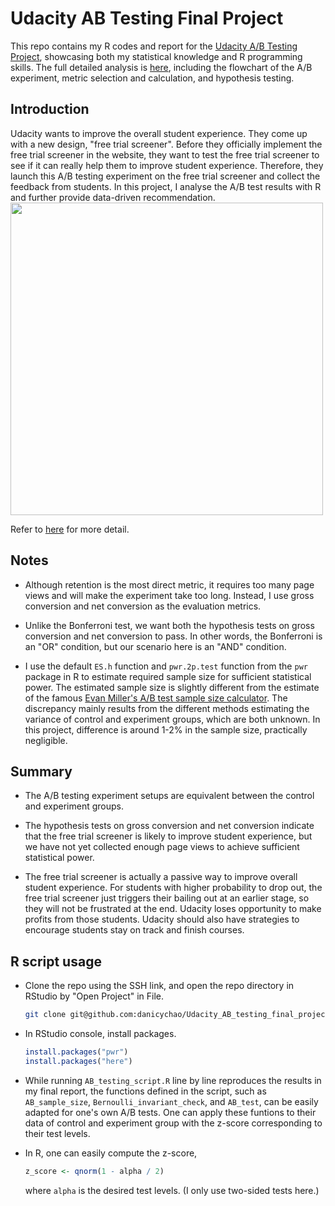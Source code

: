 # Udacity AB Testing Final Project

This repo contains my R codes and report for the [Udacity A/B Testing Project](https://www.udacity.com/course/ab-testing--ud257), showcasing both my statistical knowledge and R programming skills. 
The full detailed analysis is [here](https://github.com/danicychao/Udacity_AB_testing_final_project/blob/main/AB_Testing_Final_Report.pdf), including the flowchart of the A/B experiment, metric selection and calculation, and hypothesis testing.

## Introduction

Udacity wants to improve the overall student experience. They come up with a new design, "free trial screener". Before they officially implement the free trial screener in the website, 
they want to test the free trial screener to see if it can really help them to improve student experience. Therefore, they launch this A/B testing experiment on the free trial screener
and collect the feedback from students. In this project, I analyse the A/B test results with R and further provide data-driven recommendation. <img src=".attachments/RStudio_File.png" style="width:500px;">

Refer to [here](https://docs.google.com/document/u/1/d/1aCquhIqsUApgsxQ8-SQBAigFDcfWVVohLEXcV6jWbdI/pub) for more detail.

## Notes

- Although retention is the most direct metric, it requires too many page views and will make the experiment take too long. Instead, I use gross conversion and net conversion as the evaluation metrics.

- Unlike the Bonferroni test, we want both the hypothesis tests on gross conversion and net conversion to pass. In other words, the Bonferroni is an "OR" condition, but our scenario here is an "AND" condition.

- I use the default `ES.h` function and `pwr.2p.test` function from the `pwr` package in R to estimate required sample size for sufficient statistical power. The estimated sample size is slightly different from the estimate of the famous [Evan Miller's A/B test sample size calculator](https://www.evanmiller.org/ab-testing/sample-size.html). The discrepancy mainly results from the different methods estimating the variance of control and experiment groups, which are both unknown. In this project, difference is around 1-2% in the sample size, practically negligible.

## Summary

- The A/B testing experiment setups are equivalent between the control and experiment groups.

- The hypothesis tests on gross conversion and net conversion indicate that the free trial screener is likely to improve student experience,
  but we have not yet collected enough page views to achieve sufficient statistical power.

- The free trial screener is actually a passive way to improve overall student experience. For students with higher probability to drop out,
  the free trial screener just triggers their bailing out at an earlier stage, so they will not be frustrated at the end.
  Udacity loses opportunity to make profits from those students. Udacity should also have strategies to encourage students stay on track and finish courses.

## R script usage

- Clone the repo using the SSH link, and open the repo directory in RStudio by "Open Project" in File.

  ```bash
  git clone git@github.com:danicychao/Udacity_AB_testing_final_project.git
  ```

- In RStudio console, install packages.

  ```R
  install.packages("pwr")
  install.packages("here")
  ```

- While running `AB_testing_script.R` line by line reproduces the results in my final report, the functions defined in the script, such as `AB_sample_size`, `Bernoulli_invariant_check`, and `AB_test`,
  can be easily adapted for one's own A/B tests. One can apply these funtions to their data of control and experiment group with the z-score corresponding to their test levels.

- In R, one can easily compute the z-score,

  ```R
  z_score <- qnorm(1 - alpha / 2)
  ```
  where `alpha` is the desired test levels. (I only use two-sided tests here.)

